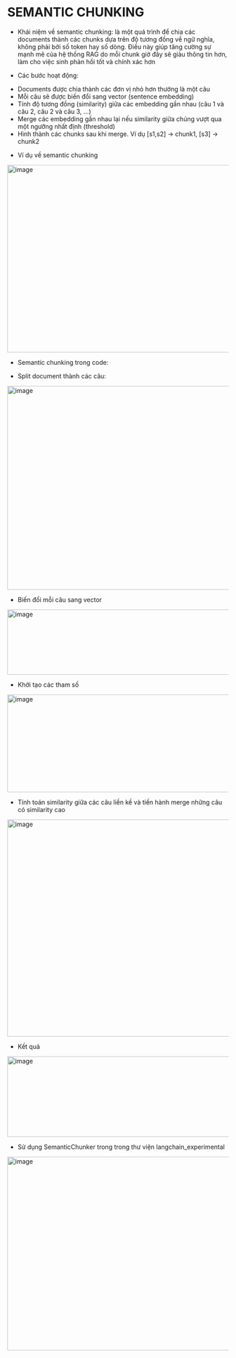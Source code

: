 # SEMANTIC CHUNKING

-	Khái niệm về semantic chunking:
là một quá trình để chia các documents thành các chunks dựa trên độ tương đồng về ngữ nghĩa, không phải bởi số token hay số dòng. Điều này giúp tăng cường sự mạnh mẽ của hệ thống RAG do mỗi chunk giờ đây sẽ giàu thông tin hơn, làm cho việc sinh phản hồi tốt và chính xác hơn

-	Các bước hoạt động:
+ Documents được chia thành các đơn vị nhỏ hơn thường là một câu
+ Mỗi câu sẽ được biến đổi sang vector (sentence embedding)
+ Tính độ tương đồng (similarity) giữa các embedding gần nhau (câu 1 và câu 2, câu 2 và câu 3, …)
+ Merge các embedding gần nhau lại nếu similarity giữa chúng vượt qua một ngưỡng nhất định (threshold)
+ Hình thành các chunks sau khi merge. Ví dụ [s1,s2] -> chunk1, [s3] -> chunk2

-	Ví dụ về semantic chunking
 
<img width="975" height="426" alt="image" src="https://github.com/user-attachments/assets/7305bdb3-cb5b-40ff-b804-4a93c7bd5331" />

-	Semantic chunking trong code:
+ Split document thành các câu:
 
<img width="975" height="463" alt="image" src="https://github.com/user-attachments/assets/6454f114-54fa-4b1c-b913-dcf5805ab406" />

+ Biến đổi mỗi câu sang vector
 
<img width="688" height="148" alt="image" src="https://github.com/user-attachments/assets/a27e12b2-e967-4ae1-a9bf-e3a974cfc9d2" />

+ Khởi tạo các tham số
 
<img width="675" height="222" alt="image" src="https://github.com/user-attachments/assets/9ec00384-e403-4a67-ba30-724ebf8b0356" />

+ Tính toán similarity giữa các câu liền kề và tiến hành merge những câu có similarity cao
 
<img width="975" height="493" alt="image" src="https://github.com/user-attachments/assets/3edc5c31-bc7d-4ac8-a8aa-eb6a8fb66d79" />

+ Kết quả
 
<img width="975" height="183" alt="image" src="https://github.com/user-attachments/assets/25c23eb6-8a91-4d63-a4d2-5e2e19e3ae20" />

-	Sử dụng SemanticChunker trong trong thư viện langchain_experimental
 
<img width="975" height="440" alt="image" src="https://github.com/user-attachments/assets/e6250655-13c4-4b39-ab5a-73e48d5e4abe" />
 
